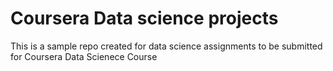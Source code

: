 # Coursera Data science projects
This is a sample repo created for data science assignments to be submitted for Coursera Data Scienece Course
